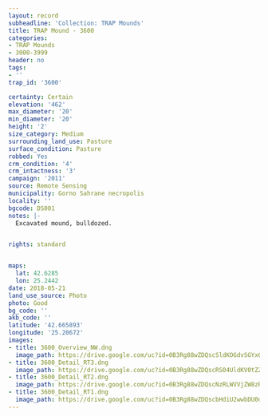 ```yaml
---
layout: record
subheadline: 'Collection: TRAP Mounds'
title: TRAP Mound - 3600
categories:
- TRAP Mounds
- 3000-3999
header: no
tags:
- ''
trap_id: '3600'

certainty: Certain
elevation: '462'
max_diameter: '20'
min_diameter: '20'
height: '2'
size_category: Medium
surrounding_land_use: Pasture
surface_condition: Pasture
robbed: Yes
crm_condition: '4'
crm_intactness: '3'
campaign: '2011'
source: Remote Sensing
municipality: Gorno Sahrane necropolis
locality: ''
bgcode: DS001
notes: |-
  Excavated mound, bulldozed.


rights: standard


maps:
  lat: 42.6285
  lon: 25.2442
date: 2018-05-21
land_use_source: Photo
photo: Good
bg_code: ''
akb_code: ''
latitude: '42.665893'
longitude: '25.20672'
images:
- title: 3600_Overview_NW.dng
  image_path: https://drive.google.com/uc?id=0B3Rg88wZDQscSldKOGdvSGYxQ0U
- title: 3600_Detail_RT3.dng
  image_path: https://drive.google.com/uc?id=0B3Rg88wZDQscRS04UldKV0tZZFU
- title: 3600_Detail_RT2.dng
  image_path: https://drive.google.com/uc?id=0B3Rg88wZDQscNzRLWVVjZW8zR2s
- title: 3600_Detail_RT1.dng
  image_path: https://drive.google.com/uc?id=0B3Rg88wZDQscbHdiU2wwbDU0d3c
---
```

